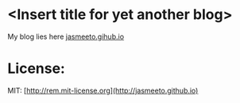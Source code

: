 # &lt;Insert title for yet another blog&gt;
My blog lies here [jasmeeto.gihub.io](http://jasmeeto.github.io)

# License:
MIT: [http://rem.mit-license.org](http://jasmeeto.github.io)
